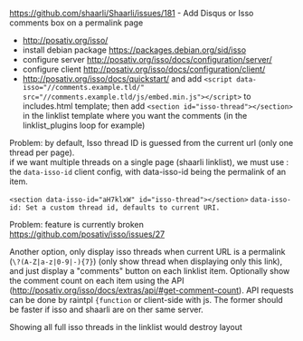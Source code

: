 https://github.com/shaarli/Shaarli/issues/181 -  Add Disqus or Isso comments box on a permalink page  

 * http://posativ.org/isso/
 * install debian package https://packages.debian.org/sid/isso  
 * configure server http://posativ.org/isso/docs/configuration/server/  
 * configure client http://posativ.org/isso/docs/configuration/client/  
 * http://posativ.org/isso/docs/quickstart/ and add `<script data-isso="//comments.example.tld/" src="//comments.example.tld/js/embed.min.js"></script>` to includes.html template; then add `<section id="isso-thread"></section>` in the linklist template where you want the comments (in the linklist_plugins loop for example)
 

Problem: by default, Isso thread ID is guessed from the current url (only one thread per page).  
if we want multiple threads on a single page (shaarli linklist), we must use : the `data-isso-id` client config,
with data-isso-id being the permalink of an item.

`<section data-isso-id="aH7klxW" id="isso-thread"></section>` 
`data-isso-id: Set a custom thread id, defaults to current URI.`

Problem: feature is currently broken https://github.com/posativ/isso/issues/27 

Another option, only display isso threads when current URL is a permalink (`\?(A-Z|a-z|0-9|-){7}`) (only show thread
when displaying only this link), and just display a "comments" button on each linklist item. Optionally show the comment
count on each item using the API (http://posativ.org/isso/docs/extras/api/#get-comment-count). API requests can be done
by raintpl `{function` or client-side with js. The former should be faster if isso and shaarli are on ther same server.

Showing all full isso threads in the linklist would destroy layout
